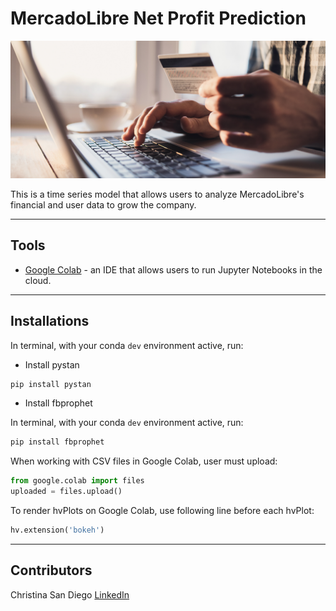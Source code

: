 # MercadoLibre Net Profit Prediction
![MERCADOLIBRE](images/ml.jpg)

This is a time series model that allows users to analyze MercadoLibre's financial and user data to grow the company.

---
## Tools

* [Google Colab](https://colab.research.google.com/) - an IDE that allows users to run Jupyter Notebooks in the cloud.

---
## Installations

In terminal, with your conda `dev` environment active, run:

* Install pystan

```python
pip install pystan
```

* Install fbprophet

In terminal, with your conda `dev`  environment active, run:

```python
pip install fbprophet
```

When working with CSV files in Google Colab, user must upload:
```python
from google.colab import files
uploaded = files.upload()
```

To render hvPlots on Google Colab, use following line before each hvPlot:
```python
hv.extension('bokeh')
```
---
## Contributors
Christina San Diego [LinkedIn](https://www.linkedin.com/in/christinabuted)